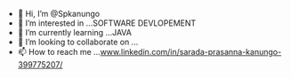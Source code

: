- 👋 Hi, I’m @Spkanungo
- 👀 I’m interested in ...SOFTWARE DEVLOPEMENT
- 🌱 I’m currently learning ...JAVA
- 💞️ I’m looking to collaborate on ...
- 📫 How to reach me ...www.linkedin.com/in/sarada-prasanna-kanungo-399775207/

<!---
Spkanungo/Spkanungo is a ✨ special ✨ repository because its `README.md` (this file) appears on your GitHub profile.
You can click the Preview link to take a look at your changes.
--->
